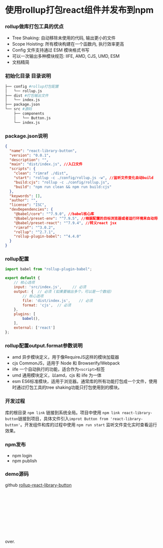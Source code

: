 &emsp;


# 使用rollup打包react组件并发布到npm

### rollup做库打包工具的优点

- Tree Shaking: 自动移除未使用的代码, 输出更小的文件
- Scope Hoisting: 所有模块构建在一个函数内, 执行效率更高
- Config 文件支持通过 ESM 模块格式书写
- 可以一次输出多种模块规范: IIFE, AMD, CJS, UMD, ESM
- 文档精简

### 初始化目录 目录说明

```bash
├── config #rollup打包配置
│   └── rollup.js
├── dist #打包输出文件
│   └── index.js
├── package.json
└── src #源码
    ├── components
    │   └── Button.js
    └── index.js
```

### package.json说明

```json
{
  "name": "react-library-button",
  "version": "0.0.1",
  "description": "",
  "main": "dist/index.js", //入口文件
  "scripts": {
    "clean": "rimraf ./dist",
    "start": "rollup -c ./config/rollup.js -w", //监听文件变化自动build
    "build:cjs": "rollup -c ./config/rollup.js",
    "build": "npm run clean && npm run build:cjs"
  },
  "keywords": [],
  "author": "",
  "license": "ISC",
  "devDependencies": {
    "@babel/core": "^7.9.0", //babel核心库
    "@babel/preset-env": "^7.9.5", //根据配置的目标浏览器或者运行环境来自动将ES2015+的代码转换为es5
    "@babel/preset-react": "^7.9.4", //转义react jsx
    "rimraf": "^3.0.2",
    "rollup": "^2.7.1",
    "rollup-plugin-babel": "^4.4.0"
  }
}
```

### rollup配置

```js
import babel from "rollup-plugin-babel";

export default {
    // 核心选项
    input: 'src/index.js',     // 必须
    output: {  // 必须 (如果要输出多个，可以是一个数组)
        // 核心选项
        file: 'dist/index.js',    // 必须
        format: 'cjs',  // 必须
    },
    plugins: [
        babel(),
    ],
    external: ['react']
};
```

### rollup配置output.format参数说明

- amd 异步模块定义，用于像RequireJS这样的模块加载器
- cjs CommonJS，适用于 Node 和 Browserify/Webpack
- iife 一个自动执行的功能，适合作为`<script>`标签
- umd 通用模块定义，以amd，cjs 和 iife 为一体
- esm ES6标准模块，适用于浏览器。通常库的所有功能打包成一个文件，使用时通过打包工具的tree shaking功能只打包使用到的模块。

### 开发过程

库的根目录 `npm link` 链接到系统全局。项目中使用 `npm link react-library-button`链接到项目，具体文件引入`improt Button from 'react-library-button'`。开发组件和库的过程中使用 `npm run start` 监听文件变化实时查看运行效果。

### npm发布

- npm login
- npm publish

### demo源码

github [rollup-react-library-button](https://github.com/n3taway/rollup-react-library-button)

&emsp;


&emsp;
&emsp;


&emsp;
&emsp;


&emsp;
&emsp;


&emsp;


over.